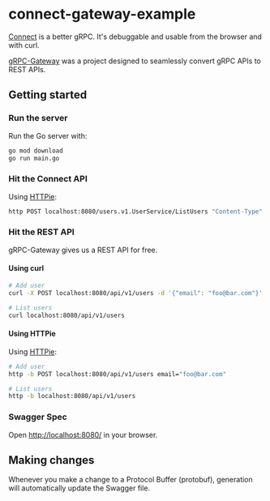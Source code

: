 # connect-gateway-example

[Connect](https://buf.build/blog/connect-a-better-grpc) is a better gRPC.
It's debuggable and usable from the browser and with curl.

[gRPC-Gateway](https://grpc-ecosystem.github.io/grpc-gateway/) was a project
designed to seamlessly convert gRPC APIs to REST APIs.

## Getting started

### Run the server
Run the Go server with:
```bash
go mod download
go run main.go
```

### Hit the Connect API
Using [HTTPie](https://httpie.io/):
```bash
http POST localhost:8080/users.v1.UserService/ListUsers "Content-Type":application/json
```

### Hit the REST API

gRPC-Gateway gives us a REST API for free.

#### Using curl
```bash
# Add user
curl -X POST localhost:8080/api/v1/users -d '{"email": "foo@bar.com"}'

# List users
curl localhost:8080/api/v1/users
```

#### Using HTTPie
Using [HTTPie](https://httpie.io/):
```bash
# Add user
http -b POST localhost:8080/api/v1/users email="foo@bar.com"

# List users
http -b localhost:8080/api/v1/users
```

### Swagger Spec
Open [http://localhost:8080/](http://localhost:8080/) in your browser.

## Making changes

Whenever you make a change to a Protocol Buffer (protobuf), generation will automatically update the Swagger file. 
